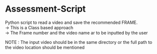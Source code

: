 # Assessment-Script
Python script to read a video and save the recommended FRAME.  
 -> This is a Class based approach  
 -> The Frame number and the video name ar to be inputted by the user  
 
 NOTE : The input video should be in the same directory or the full path to the video location should be mentioned
